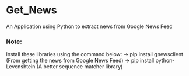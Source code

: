 # Get_News
An Application using Python to extract news from Google News Feed



### Note:
Install these libraries using the command below:
-> pip install gnewsclient (From getting the news from Google News Feed)
-> pip install python-Levenshtein (A better sequence matcher library)

